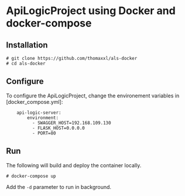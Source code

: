 # ApiLogicProject using Docker and docker-compose

## Installation

```
# git clone https://github.com/thomaxxl/als-docker
# cd als-docker
```

## Configure

To configure the ApiLogicProject, change the environement variables in [docker_compose.yml]:
```
    api-logic-server:
        environment:
          - SWAGGER_HOST=192.168.109.130
          - FLASK_HOST=0.0.0.0
          - PORT=80
```

## Run

The following will build and deploy the container locally.

```
# docker-compose up
```

Add the `-d` parameter to run in background.


